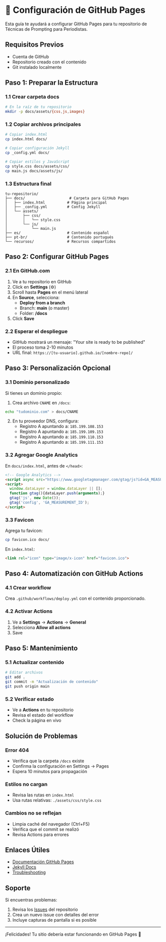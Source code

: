 # 🚀 Configuración de GitHub Pages

Esta guía te ayudará a configurar GitHub Pages para tu repositorio de Técnicas de Prompting para Periodistas.

## Requisitos Previos

- Cuenta de GitHub
- Repositorio creado con el contenido
- Git instalado localmente

## Paso 1: Preparar la Estructura

### 1.1 Crear carpeta docs
```bash
# En la raíz de tu repositorio
mkdir -p docs/assets/{css,js,images}
```

### 1.2 Copiar archivos principales
```bash
# Copiar index.html
cp index.html docs/

# Copiar configuración Jekyll
cp _config.yml docs/

# Copiar estilos y JavaScript
cp style.css docs/assets/css/
cp main.js docs/assets/js/
```

### 1.3 Estructura final
```
tu-repositorio/
├── docs/                    # Carpeta para GitHub Pages
│   ├── index.html          # Página principal
│   ├── _config.yml         # Config Jekyll
│   └── assets/
│       ├── css/
│       │   └── style.css
│       └── js/
│           └── main.js
├── es/                     # Contenido español
├── pt-br/                  # Contenido portugués
└── recursos/               # Recursos compartidos
```

## Paso 2: Configurar GitHub Pages

### 2.1 En GitHub.com

1. Ve a tu repositorio en GitHub
2. Click en **Settings** (⚙️)
3. Scroll hasta **Pages** en el menú lateral
4. En **Source**, selecciona:
   - **Deploy from a branch**
   - Branch: **main** (o master)
   - Folder: **/docs**
5. Click **Save**

### 2.2 Esperar el despliegue

- GitHub mostrará un mensaje: "Your site is ready to be published"
- El proceso toma 2-10 minutos
- URL final: `https://[tu-usuario].github.io/[nombre-repo]/`

## Paso 3: Personalización Opcional

### 3.1 Dominio personalizado

Si tienes un dominio propio:

1. Crea archivo `CNAME` en `/docs`:
```bash
echo "tudominio.com" > docs/CNAME
```

2. En tu proveedor DNS, configura:
   - Registro A apuntando a: `185.199.108.153`
   - Registro A apuntando a: `185.199.109.153`
   - Registro A apuntando a: `185.199.110.153`
   - Registro A apuntando a: `185.199.111.153`

### 3.2 Agregar Google Analytics

En `docs/index.html`, antes de `</head>`:

```html
<!-- Google Analytics -->
<script async src="https://www.googletagmanager.com/gtag/js?id=GA_MEASUREMENT_ID"></script>
<script>
  window.dataLayer = window.dataLayer || [];
  function gtag(){dataLayer.push(arguments);}
  gtag('js', new Date());
  gtag('config', 'GA_MEASUREMENT_ID');
</script>
```

### 3.3 Favicon

Agrega tu favicon:
```bash
cp favicon.ico docs/
```

En `index.html`:
```html
<link rel="icon" type="image/x-icon" href="favicon.ico">
```

## Paso 4: Automatización con GitHub Actions

### 4.1 Crear workflow

Crea `.github/workflows/deploy.yml` con el contenido proporcionado.

### 4.2 Activar Actions

1. Ve a **Settings** → **Actions** → **General**
2. Selecciona **Allow all actions**
3. Save

## Paso 5: Mantenimiento

### 5.1 Actualizar contenido

```bash
# Editar archivos
git add .
git commit -m "Actualización de contenido"
git push origin main
```

### 5.2 Verificar estado

- Ve a **Actions** en tu repositorio
- Revisa el estado del workflow
- Check la página en vivo

## Solución de Problemas

### Error 404
- Verifica que la carpeta `/docs` existe
- Confirma la configuración en Settings → Pages
- Espera 10 minutos para propagación

### Estilos no cargan
- Revisa las rutas en `index.html`
- Usa rutas relativas: `./assets/css/style.css`

### Cambios no se reflejan
- Limpia caché del navegador (Ctrl+F5)
- Verifica que el commit se realizó
- Revisa Actions para errores

## Enlaces Útiles

- [Documentación GitHub Pages](https://docs.github.com/pages)
- [Jekyll Docs](https://jekyllrb.com/docs/)
- [Troubleshooting](https://docs.github.com/en/pages/getting-started-with-github-pages/troubleshooting-jekyll-build-errors-for-github-pages-sites)

## Soporte

Si encuentras problemas:
1. Revisa los [Issues](https://github.com/tu-usuario/tu-repo/issues) del repositorio
2. Crea un nuevo issue con detalles del error
3. Incluye capturas de pantalla si es posible

---

¡Felicidades! Tu sitio debería estar funcionando en GitHub Pages 🎉
